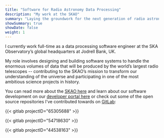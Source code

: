 ```yaml
---
title: "Software for Radio Astronomy Data Processing"
description: "My work at the SKAO"
summary: "Laying the groundwork for the next generation of radio astronomy."
showSummary: true
showDate: false
weight: 1
---
```

 
I currently work full-time as a data processing software engineer at the SKA Observatory’s global headquarters at Jodrell Bank, UK.

My role involves designing and building software systems to handle the enormous volumes of data that will be produced by the world’s largest radio telescopes -- contributing to the SKAO’s mission to transform our understanding of the universe and participating in one of the most ambitious science projects in history.

You can read more about the [SKAO here](https://skao.int) and learn about our software development on our [developer portal here](https://developer.skao.int/en/latest/) or check out some of the open source repositories I've contributed towards on [GitLab](https://gitlab.com/gemmadanks):

{{< gitlab projectID="65305688" >}}

{{< gitlab projectID="54718630" >}}

{{< gitlab projectID="44538163" >}}


